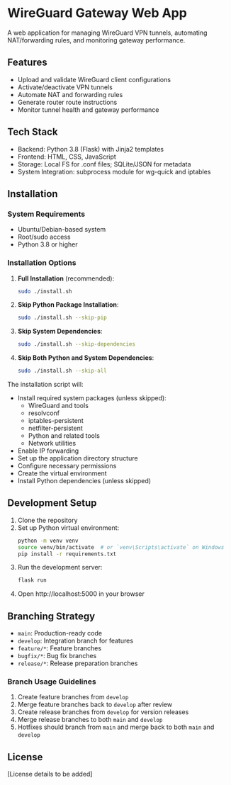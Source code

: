 # WireGuard Gateway Web App

A web application for managing WireGuard VPN tunnels, automating NAT/forwarding rules, and monitoring gateway performance.

## Features

- Upload and validate WireGuard client configurations
- Activate/deactivate VPN tunnels
- Automate NAT and forwarding rules
- Generate router route instructions
- Monitor tunnel health and gateway performance

## Tech Stack

- Backend: Python 3.8 (Flask) with Jinja2 templates
- Frontend: HTML, CSS, JavaScript
- Storage: Local FS for .conf files; SQLite/JSON for metadata
- System Integration: subprocess module for wg-quick and iptables

## Installation

### System Requirements
- Ubuntu/Debian-based system
- Root/sudo access
- Python 3.8 or higher

### Installation Options

1. **Full Installation** (recommended):
   ```bash
   sudo ./install.sh
   ```

2. **Skip Python Package Installation**:
   ```bash
   sudo ./install.sh --skip-pip
   ```

3. **Skip System Dependencies**:
   ```bash
   sudo ./install.sh --skip-dependencies
   ```

4. **Skip Both Python and System Dependencies**:
   ```bash
   sudo ./install.sh --skip-all
   ```

The installation script will:
- Install required system packages (unless skipped):
  - WireGuard and tools
  - resolvconf
  - iptables-persistent
  - netfilter-persistent
  - Python and related tools
  - Network utilities
- Enable IP forwarding
- Set up the application directory structure
- Configure necessary permissions
- Create the virtual environment
- Install Python dependencies (unless skipped)

## Development Setup

1. Clone the repository
2. Set up Python virtual environment:
   ```bash
   python -m venv venv
   source venv/bin/activate  # or `venv\Scripts\activate` on Windows
   pip install -r requirements.txt
   ```
3. Run the development server:
   ```bash
   flask run
   ```
4. Open http://localhost:5000 in your browser

## Branching Strategy

- `main`: Production-ready code
- `develop`: Integration branch for features
- `feature/*`: Feature branches
- `bugfix/*`: Bug fix branches
- `release/*`: Release preparation branches

### Branch Usage Guidelines

1. Create feature branches from `develop`
2. Merge feature branches back to `develop` after review
3. Create release branches from `develop` for version releases
4. Merge release branches to both `main` and `develop`
5. Hotfixes should branch from `main` and merge back to both `main` and `develop`

## License

[License details to be added] 